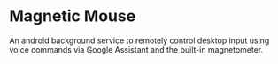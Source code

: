 # Magnetic Mouse

An android background service to remotely control desktop input using voice commands via Google Assistant and the built-in magnetometer.

